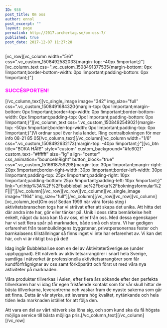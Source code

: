 ```yaml
---
ID: 938
post_title: Om oss
author: ennol
post_excerpt: ""
layout: page
permalink: http://2017.archertag.se/om-oss-7/
published: true
post_date: 2017-12-07 11:27:28
---
```

[vc_row][vc_column width="5/6" css=".vc_custom_1508492582033{margin-top: -40px !important;}"][vc_column_text css=".vc_custom_1508491377535{margin-bottom: 0px !important;border-bottom-width: 0px !important;padding-bottom: 0px !important;}"]
<h3><span style="color: #ff00ff;"><strong>SUCCÉSPORTEN!</strong></span></h3>
[/vc_column_text][vc_single_image image="342" img_size="full" css=".vc_custom_1508491684320{margin-top: 0px !important;margin-bottom: 0px !important;border-top-width: 0px !important;border-bottom-width: 0px !important;padding-top: 0px !important;padding-bottom: 0px !important;}"][vc_column_text css=".vc_custom_1508492549021{margin-top: -50px !important;border-top-width: 0px !important;padding-top: 0px !important;}"]Vi ordnar spel över hela landet. Ring centralbokningen för mer info 08-21 85 05[/vc_column_text][/vc_column][vc_column width="1/6" css=".vc_custom_1508492632173{margin-top: -40px !important;}"][vc_btn title="BOKA HÄR!" style="custom" custom_background="#fc6021" custom_text="#ffffff" size="lg" align="center" css_animation="bounceInRight" button_block="true" css=".vc_custom_1516618759298{margin-top: 30px !important;margin-right: 20px !important;border-right-width: 30px !important;border-left-width: 30px !important;padding-top: 25px !important;padding-right: 10px !important;padding-bottom: 25px !important;padding-left: 10px !important;}" link="url:http%3A%2F%2Fbubbleball.se%2Fboka%2Fbokningsformular%2F|||"][/vc_column][/vc_row][vc_row][vc_column][vc_single_image image="1164" img_size="full"][/vc_column][/vc_row][vc_row][vc_column][vc_column_text]Om oss!
Sedan 1999 när våra första steg i aktivitetsbranschen togs har vi strävat efter att skapa det unika. Att hitta det där andra inte har, gör eller tänker på.
Unik i dess rätta bemärkelse helt enkelt, något du bara kan få av oss, eller från oss.
Med dessa egenskaper har vi satt flera spår på marknaden, både små och stora. Vi har gedigen erfarenhet från teambuildingens byggstenar, privatpersonernas fester och barnkalasens tillställningar så finns inget vi inte har erfarenhet av. Vi kan det här, och vi är riktigt bra på det!

Idag ingår Bubbleball.se som en del av AktiviteterSverige.se (under uppbyggnad). Ett nätverk av aktivitetsarrangörer i snart hela Sverige, samtliga i nätverket är professionella aktivitetsarrangörer som får kundförfrågnignar av oss samt förköpsrätt och först ut med våra nya aktiviteter på marknaden.

Våra produkter tillverkas i Asien, efter flera års sökande efter den perfekta tillverkaren har vi idag får egen fristående kontakt som för vår skull hittar de bästa tillverkarna, leverantrerna och vaskar fram de nyaste sakerna som går att finna.
Detta är vår styrka, att leverera hög kvalitet, nytänkande och hela tiden leda marknaden istället för att följa den.

Att vara en del av vårt nätverk ska löna sig, och som kund ska du få högsta möjliga service till bästa möjliga pris.[/vc_column_text][/vc_column][/vc_row]